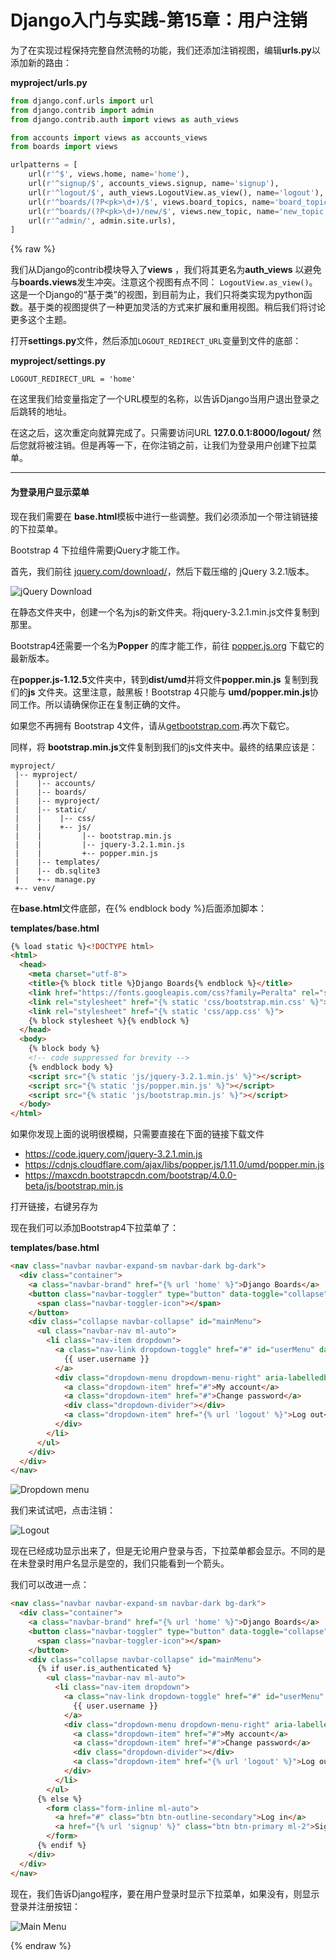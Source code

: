 # Django入门与实践-第15章：用户注销

为了在实现过程保持完整自然流畅的功能，我们还添加注销视图，编辑**urls.py**以添加新的路由：

**myproject/urls.py**

```python
from django.conf.urls import url
from django.contrib import admin
from django.contrib.auth import views as auth_views

from accounts import views as accounts_views
from boards import views

urlpatterns = [
    url(r'^$', views.home, name='home'),
    url(r'^signup/$', accounts_views.signup, name='signup'),
    url(r'^logout/$', auth_views.LogoutView.as_view(), name='logout'),
    url(r'^boards/(?P<pk>\d+)/$', views.board_topics, name='board_topics'),
    url(r'^boards/(?P<pk>\d+)/new/$', views.new_topic, name='new_topic'),
    url(r'^admin/', admin.site.urls),
]

```

{% raw %}

我们从Django的contrib模块导入了**views** ，我们将其更名为**auth_views** 以避免与**boards.views**发生冲突。注意这个视图有点不同： `LogoutView.as_view()`。这是一个Django的“基于类”的视图，到目前为止，我们只将类实现为python函数。基于类的视图提供了一种更加灵活的方式来扩展和重用视图。稍后我们将讨论更多这个主题。

打开**settings.py**文件，然后添加`LOGOUT_REDIRECT_URL`变量到文件的底部：

**myproject/settings.py**

```
LOGOUT_REDIRECT_URL = 'home'

```

在这里我们给变量指定了一个URL模型的名称，以告诉Django当用户退出登录之后跳转的地址。

在这之后，这次重定向就算完成了。只需要访问URL **127.0.0.1:8000/logout/** 然后您就将被注销。但是再等一下，在你注销之前，让我们为登录用户创建下拉菜单。

------

#### 为登录用户显示菜单

现在我们需要在 **base.html**模板中进行一些调整。我们必须添加一个带注销链接的下拉菜单。

Bootstrap 4 下拉组件需要jQuery才能工作。	 

首先，我们前往 [jquery.com/download/](https://jquery.com/download/)，然后下载压缩的 jQuery 3.2.1版本。

![jQuery Download](./statics/jquery-download.jpg)

在静态文件夹中，创建一个名为js的新文件夹。将jquery-3.2.1.min.js文件复制到那里。

Bootstrap4还需要一个名为**Popper** 的库才能工作，前往 [popper.js.org](https://popper.js.org/) 下载它的最新版本。

在**popper.js-1.12.5**文件夹中，转到**dist/umd**并将文件**popper.min.js** 复制到我们的**js** 文件夹。这里注意，敲黑板！Bootstrap 4只能与 **umd/popper.min.js**协同工作。所以请确保你正在复制正确的文件。

如果您不再拥有 Bootstrap 4文件，请从[getbootstrap.com](http://getbootstrap.com/).再次下载它。

同样，将 **bootstrap.min.js**文件复制到我们的js文件夹中。最终的结果应该是：

```shell
myproject/
 |-- myproject/
 |    |-- accounts/
 |    |-- boards/
 |    |-- myproject/
 |    |-- static/
 |    |    |-- css/
 |    |    +-- js/
 |    |         |-- bootstrap.min.js
 |    |         |-- jquery-3.2.1.min.js
 |    |         +-- popper.min.js
 |    |-- templates/
 |    |-- db.sqlite3
 |    +-- manage.py
 +-- venv/

```

在**base.html**文件底部，在{% endblock body %}后面添加脚本：

**templates/base.html**

```html
{% load static %}<!DOCTYPE html>
<html>
  <head>
    <meta charset="utf-8">
    <title>{% block title %}Django Boards{% endblock %}</title>
    <link href="https://fonts.googleapis.com/css?family=Peralta" rel="stylesheet">
    <link rel="stylesheet" href="{% static 'css/bootstrap.min.css' %}">
    <link rel="stylesheet" href="{% static 'css/app.css' %}">
    {% block stylesheet %}{% endblock %}
  </head>
  <body>
    {% block body %}
    <!-- code suppressed for brevity -->
    {% endblock body %}
    <script src="{% static 'js/jquery-3.2.1.min.js' %}"></script>
    <script src="{% static 'js/popper.min.js' %}"></script>
    <script src="{% static 'js/bootstrap.min.js' %}"></script>
  </body>
</html>
```

如果你发现上面的说明很模糊，只需要直接在下面的链接下载文件

- <https://code.jquery.com/jquery-3.2.1.min.js>
- <https://cdnjs.cloudflare.com/ajax/libs/popper.js/1.11.0/umd/popper.min.js>
- <https://maxcdn.bootstrapcdn.com/bootstrap/4.0.0-beta/js/bootstrap.min.js>

打开链接，右键另存为

现在我们可以添加Bootstrap4下拉菜单了：

**templates/base.html**

```html
<nav class="navbar navbar-expand-sm navbar-dark bg-dark">
  <div class="container">
    <a class="navbar-brand" href="{% url 'home' %}">Django Boards</a>
    <button class="navbar-toggler" type="button" data-toggle="collapse" data-target="#mainMenu" aria-controls="mainMenu" aria-expanded="false" aria-label="Toggle navigation">
      <span class="navbar-toggler-icon"></span>
    </button>
    <div class="collapse navbar-collapse" id="mainMenu">
      <ul class="navbar-nav ml-auto">
        <li class="nav-item dropdown">
          <a class="nav-link dropdown-toggle" href="#" id="userMenu" data-toggle="dropdown" aria-haspopup="true" aria-expanded="false">
            {{ user.username }}
          </a>
          <div class="dropdown-menu dropdown-menu-right" aria-labelledby="userMenu">
            <a class="dropdown-item" href="#">My account</a>
            <a class="dropdown-item" href="#">Change password</a>
            <div class="dropdown-divider"></div>
            <a class="dropdown-item" href="{% url 'logout' %}">Log out</a>
          </div>
        </li>
      </ul>
    </div>
  </div>
</nav>

```

![Dropdown menu](./statics/dropdown.png)

我们来试试吧，点击注销：

![Logout](./statics/logout.png)

现在已经成功显示出来了，但是无论用户登录与否，下拉菜单都会显示。不同的是在未登录时用户名显示是空的，我们只能看到一个箭头。

我们可以改进一点：

```html
<nav class="navbar navbar-expand-sm navbar-dark bg-dark">
  <div class="container">
    <a class="navbar-brand" href="{% url 'home' %}">Django Boards</a>
    <button class="navbar-toggler" type="button" data-toggle="collapse" data-target="#mainMenu" aria-controls="mainMenu" aria-expanded="false" aria-label="Toggle navigation">
      <span class="navbar-toggler-icon"></span>
    </button>
    <div class="collapse navbar-collapse" id="mainMenu">
      {% if user.is_authenticated %}
        <ul class="navbar-nav ml-auto">
          <li class="nav-item dropdown">
            <a class="nav-link dropdown-toggle" href="#" id="userMenu" data-toggle="dropdown" aria-haspopup="true" aria-expanded="false">
              {{ user.username }}
            </a>
            <div class="dropdown-menu dropdown-menu-right" aria-labelledby="userMenu">
              <a class="dropdown-item" href="#">My account</a>
              <a class="dropdown-item" href="#">Change password</a>
              <div class="dropdown-divider"></div>
              <a class="dropdown-item" href="{% url 'logout' %}">Log out</a>
            </div>
          </li>
        </ul>
      {% else %}
        <form class="form-inline ml-auto">
          <a href="#" class="btn btn-outline-secondary">Log in</a>
          <a href="{% url 'signup' %}" class="btn btn-primary ml-2">Sign up</a>
        </form>
      {% endif %}
    </div>
  </div>
</nav>

```

现在，我们告诉Django程序，要在用户登录时显示下拉菜单，如果没有，则显示登录并注册按钮：

![Main Menu](./statics/mainmenu.png)


{% endraw %}
